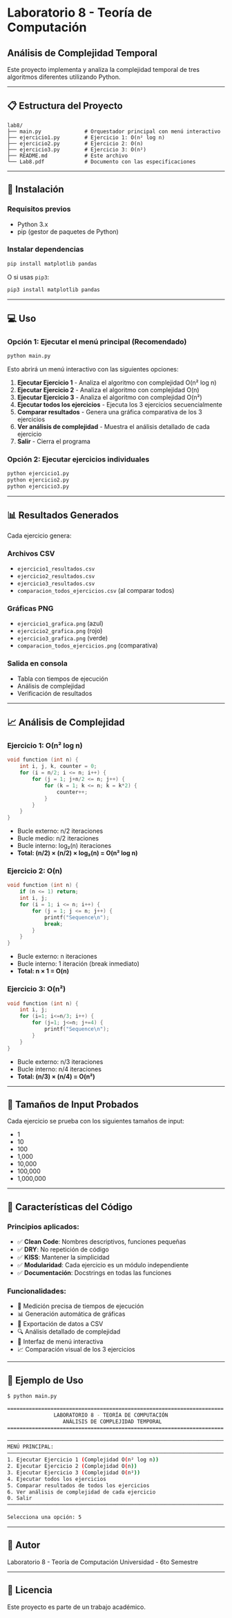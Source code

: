 # Laboratorio 8 - Teoría de Computación
## Análisis de Complejidad Temporal

Este proyecto implementa y analiza la complejidad temporal de tres algoritmos diferentes utilizando Python.

---

## 📋 Estructura del Proyecto

```
lab8/
├── main.py              # Orquestador principal con menú interactivo
├── ejercicio1.py        # Ejercicio 1: O(n² log n)
├── ejercicio2.py        # Ejercicio 2: O(n)
├── ejercicio3.py        # Ejercicio 3: O(n²)
├── README.md            # Este archivo
└── Lab8.pdf             # Documento con las especificaciones
```

---

## 🚀 Instalación

### Requisitos previos
- Python 3.x
- pip (gestor de paquetes de Python)

### Instalar dependencias

```bash
pip install matplotlib pandas
```

O si usas `pip3`:

```bash
pip3 install matplotlib pandas
```

---

## 💻 Uso

### Opción 1: Ejecutar el menú principal (Recomendado)

```bash
python main.py
```

Esto abrirá un menú interactivo con las siguientes opciones:

1. **Ejecutar Ejercicio 1** - Analiza el algoritmo con complejidad O(n² log n)
2. **Ejecutar Ejercicio 2** - Analiza el algoritmo con complejidad O(n)
3. **Ejecutar Ejercicio 3** - Analiza el algoritmo con complejidad O(n²)
4. **Ejecutar todos los ejercicios** - Ejecuta los 3 ejercicios secuencialmente
5. **Comparar resultados** - Genera una gráfica comparativa de los 3 ejercicios
6. **Ver análisis de complejidad** - Muestra el análisis detallado de cada ejercicio
0. **Salir** - Cierra el programa

### Opción 2: Ejecutar ejercicios individuales

```bash
python ejercicio1.py
python ejercicio2.py
python ejercicio3.py
```

---

## 📊 Resultados Generados

Cada ejercicio genera:

### Archivos CSV
- `ejercicio1_resultados.csv`
- `ejercicio2_resultados.csv`
- `ejercicio3_resultados.csv`
- `comparacion_todos_ejercicios.csv` (al comparar todos)

### Gráficas PNG
- `ejercicio1_grafica.png` (azul)
- `ejercicio2_grafica.png` (rojo)
- `ejercicio3_grafica.png` (verde)
- `comparacion_todos_ejercicios.png` (comparativa)

### Salida en consola
- Tabla con tiempos de ejecución
- Análisis de complejidad
- Verificación de resultados

---

## 📈 Análisis de Complejidad

### Ejercicio 1: O(n² log n)
```c
void function (int n) {
    int i, j, k, counter = 0;
    for (i = n/2; i <= n; i++) {
        for (j = 1; j+n/2 <= n; j++) {
            for (k = 1; k <= n; k = k*2) {
                counter++;
            }
        }
    }
}
```
- Bucle externo: n/2 iteraciones
- Bucle medio: n/2 iteraciones
- Bucle interno: log₂(n) iteraciones
- **Total: (n/2) × (n/2) × log₂(n) = O(n² log n)**

### Ejercicio 2: O(n)
```c
void function (int n) {
    if (n <= 1) return;
    int i, j;
    for (i = 1; i <= n; i++) {
        for (j = 1; j <= n; j++) {
            printf("Sequence\n");
            break;
        }
    }
}
```
- Bucle externo: n iteraciones
- Bucle interno: 1 iteración (break inmediato)
- **Total: n × 1 = O(n)**

### Ejercicio 3: O(n²)
```c
void function (int n) {
    int i, j;
    for (i=1; i<=n/3; i++) {
        for (j=1; j<=n; j+=4) {
            printf("Sequence\n");
        }
    }
}
```
- Bucle externo: n/3 iteraciones
- Bucle interno: n/4 iteraciones
- **Total: (n/3) × (n/4) = O(n²)**

---

## 🔬 Tamaños de Input Probados

Cada ejercicio se prueba con los siguientes tamaños de input:
- 1
- 10
- 100
- 1,000
- 10,000
- 100,000
- 1,000,000

---

## 📝 Características del Código

### Principios aplicados:
- ✅ **Clean Code**: Nombres descriptivos, funciones pequeñas
- ✅ **DRY**: No repetición de código
- ✅ **KISS**: Mantener la simplicidad
- ✅ **Modularidad**: Cada ejercicio es un módulo independiente
- ✅ **Documentación**: Docstrings en todas las funciones

### Funcionalidades:
- 🎯 Medición precisa de tiempos de ejecución
- 📊 Generación automática de gráficas
- 💾 Exportación de datos a CSV
- 🔍 Análisis detallado de complejidad
- 🎨 Interfaz de menú interactiva
- 📈 Comparación visual de los 3 ejercicios

---

## 🎯 Ejemplo de Uso

```bash
$ python main.py

======================================================================
               LABORATORIO 8 - TEORÍA DE COMPUTACIÓN
                  ANÁLISIS DE COMPLEJIDAD TEMPORAL
======================================================================

──────────────────────────────────────────────────────────────────────
MENÚ PRINCIPAL:
──────────────────────────────────────────────────────────────────────
1. Ejecutar Ejercicio 1 (Complejidad O(n² log n))
2. Ejecutar Ejercicio 2 (Complejidad O(n))
3. Ejecutar Ejercicio 3 (Complejidad O(n²))
4. Ejecutar todos los ejercicios
5. Comparar resultados de todos los ejercicios
6. Ver análisis de complejidad de cada ejercicio
0. Salir
──────────────────────────────────────────────────────────────────────

Selecciona una opción: 5
```

---

## 🤝 Autor

Laboratorio 8 - Teoría de Computación
Universidad - 6to Semestre

---

## 📄 Licencia

Este proyecto es parte de un trabajo académico.
